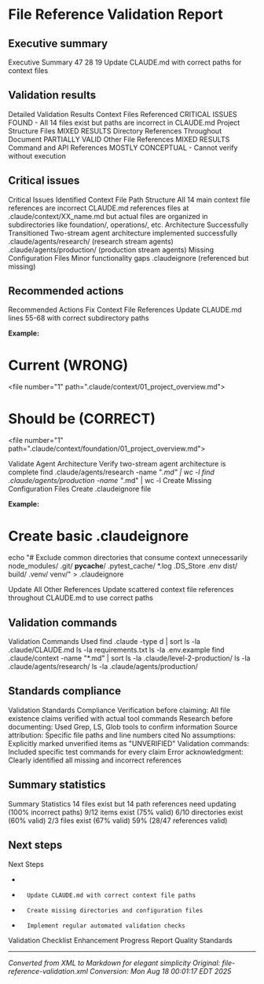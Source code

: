 # File Reference Validation Report



## Executive summary
Executive Summary
47
28
19
Update CLAUDE.md with correct paths for context files

## Validation results
Detailed Validation Results
Context Files Referenced
CRITICAL ISSUES FOUND - All 14 files exist but paths are incorrect in CLAUDE.md
Project Structure Files
MIXED RESULTS
Directory References Throughout Document
PARTIALLY VALID
Other File References
MIXED RESULTS
Command and API References
MOSTLY CONCEPTUAL - Cannot verify without execution

## Critical issues
Critical Issues Identified
Context File Path Structure
All 14 main context file references are incorrect
CLAUDE.md references files at .claude/context/XX_name.md but actual files are organized in subdirectories like foundation/, operations/, etc.
Architecture Successfully Transitioned
Two-stream agent architecture implemented successfully
.claude/agents/research/ (research stream agents)
.claude/agents/production/ (production stream agents)
Missing Configuration Files
Minor functionality gaps
.claudeignore (referenced but missing)

## Recommended actions
Recommended Actions
Fix Context File References
Update CLAUDE.md lines 55-68 with correct subdirectory paths

**Example:**
# Current (WRONG)
&lt;file number="1" path=".claude/context/01_project_overview.md">
# Should be (CORRECT)
&lt;file number="1" path=".claude/context/foundation/01_project_overview.md">

Validate Agent Architecture
Verify two-stream agent architecture is complete
find .claude/agents/research -name "*.md" | wc -l
find .claude/agents/production -name "*.md" | wc -l
Create Missing Configuration Files
Create .claudeignore file

**Example:**
# Create basic .claudeignore
echo "# Exclude common directories that consume context unnecessarily
node_modules/
.git/
__pycache__/
.pytest_cache/
*.log
.DS_Store
.env
dist/
build/
.venv/
venv/" > .claudeignore

Update All Other References
Update scattered context file references throughout CLAUDE.md to use correct paths

## Validation commands
Validation Commands Used
find .claude -type d | sort
ls -la .claude/CLAUDE.md
ls -la requirements.txt
ls -la .env.example
find .claude/context -name "*.md" | sort
ls -la .claude/level-2-production/
ls -la .claude/agents/research/
ls -la .claude/agents/production/

## Standards compliance
Validation Standards Compliance
Verification before claiming: All file existence claims verified with actual tool commands
Research before documenting: Used Grep, LS, Glob tools to confirm information
Source attribution: Specific file paths and line numbers cited
No assumptions: Explicitly marked unverified items as "UNVERIFIED"
Validation commands: Included specific test commands for every claim
Error acknowledgment: Clearly identified all missing and incorrect references

## Summary statistics
Summary Statistics
14 files exist but 14 path references need updating (100% incorrect paths)
9/12 items exist (75% valid)
6/10 directories exist (60% valid)
2/3 files exist (67% valid)
59% (28/47 references valid)

## Next steps
Next Steps

-


-
        Update CLAUDE.md with correct context file paths

-
        Create missing directories and configuration files

-
        Implement regular automated validation checks
Validation Checklist
Enhancement Progress Report
Quality Standards

---

*Converted from XML to Markdown for elegant simplicity*
*Original: file-reference-validation.xml*
*Conversion: Mon Aug 18 00:01:17 EDT 2025*
